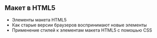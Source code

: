 ## Макет в HTML5 ##
- Элементы макета HTML5
- Как старые версии браузеров воспринимают новые элементы
- Применение стилей к элементам макета HTML5 с помошью CSS